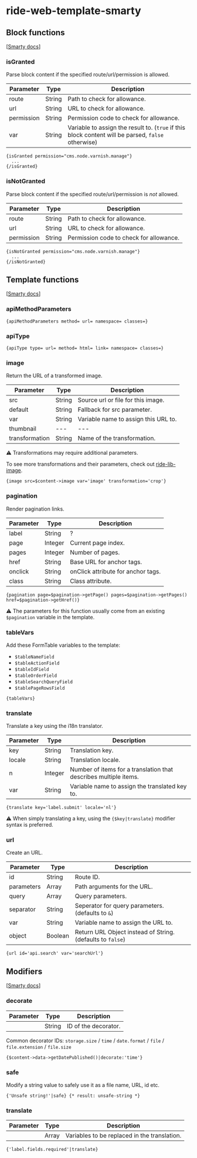 # ride-web-template-smarty

## Block functions

[[Smarty docs](http://www.smarty.net/docs/en/plugins.block.functions.tpl)]

### isGranted

Parse block content if the specified route/url/permission is allowed.

| Parameter | Type | Description |
| --- | --- | --- |
| route | String | Path to check for allowance. |
| url | String | URL to check for allowance.
| permission | String | Permission code to check for allowance. |
| var | String | Variable to assign the result to. (`true` if this block content will be parsed, `false` otherwise) |

```Smarty
{isGranted permission="cms.node.varnish.manage"}
  ...
{/isGranted}
```

### isNotGranted

Parse block content if the specified route/url/permission is *not* allowed.

| Parameter | Type | Description |
| --- | --- | --- |
| route | String | Path to check for allowance. |
| url | String | URL to check for allowance. |
| permission | String | Permission code to check for allowance. |

```Smarty
{isNotGranted permission="cms.node.varnish.manage"}
  ...
{/isNotGranted}
```

## Template functions

[[Smarty docs](http://www.smarty.net/docs/en/plugins.functions.tpl)]

### apiMethodParameters

```Smarty
{apiMethodParameters method= url= namespace= classes=}
```

### apiType

```Smarty
{apiType type= url= method= html= link= namespace= classes=}
```

### image

Return the URL of a transformed image.

| Parameter | Type | Description |
| --- | --- | --- |
| src | String | Source url or file for this image. |
| default | String | Fallback for src parameter. |
| var | String | Variable name to assign this URL to. |
| thumbnail | --- | --- |
| transformation | String | Name of the transformation. |

:warning: Transformations may require additional parameters.

To see more transformations and their parameters, check out [ride-lib-image](https://github.com/all-ride/ride-lib-image/tree/master/src/ride/library/image/transformation).

```Smarty
{image src=$content->image var='image' transformation='crop'}
```

### pagination

Render pagination links.

| Parameter | Type | Description |
| --- | --- | --- |
| label | String | ? |
| page | Integer | Current page index. |
| pages | Integer | Number of pages. |
| href | String | Base URL for anchor tags. |
| onclick | String | onClick attribute for anchor tags. |
| class | String | Class attribute. |

```Smarty
{pagination page=$pagination->getPage() pages=$pagination->getPages() href=$pagination->getHref()}
```

:warning: The parameters for this function usually come from an existing `$pagination` variable in the template.

### tableVars

Add these FormTable variables to the template:

- `$tableNameField`
- `$tableActionField`
- `$tableIdField`
- `$tableOrderField`
- `$tableSearchQueryField`
- `$tablePageRowsField`

```Smarty
{tableVars}
```

### translate

Translate a key using the i18n translator.

| Parameter | Type | Description |
| --- | --- | --- |
| key | String | Translation key. |
| locale | String | Translation locale. |
| n | Integer | Number of items for a translation that describes multiple items. |
| var | String | Variable name to assign the translated key to. |

```Smarty
{translate key='label.submit' locale='nl'}
```

:warning: When simply translating a key, using the `{$key|translate}` modifier syntax is preferred.

### url

Create an URL.

| Parameter | Type | Description |
| --- | --- | --- |
| id | String | Route ID. |
| parameters | Array | Path arguments for the URL. |
| query | Array | Query parameters. |
| separator | String | Seperator for query parameters. (defaults to `&`) |
| var | String | Variable name to assign the URL to. |
| object | Boolean | Return URL Object instead of String. (defaults to `false`) |

```Smarty
{url id='api.search' var='searchUrl'}
```

## Modifiers

[[Smarty docs](http://www.smarty.net/docs/en/plugins.modifiers.tpl)]

### decorate

| Parameter | Type | Description |
| --- | --- | --- |
|  | String | ID of the decorator. |

Common decorator IDs: `storage.size` / `time` / `date.format` / `file` / `file.extension` / `file.size`

```Smarty
{$content->data->getDatePublished()|decorate:'time'}
```

### safe
Modify a string value to safely use it as a file name, URL, id etc.

```Smarty
{'Unsafe string!'|safe} {* result: unsafe-string *}
```

### translate

| Parameter | Type | Description |
| --- | --- | --- |
|  | Array | Variables to be replaced in the translation. |

```Smarty
{'label.fields.required'|translate}
```
